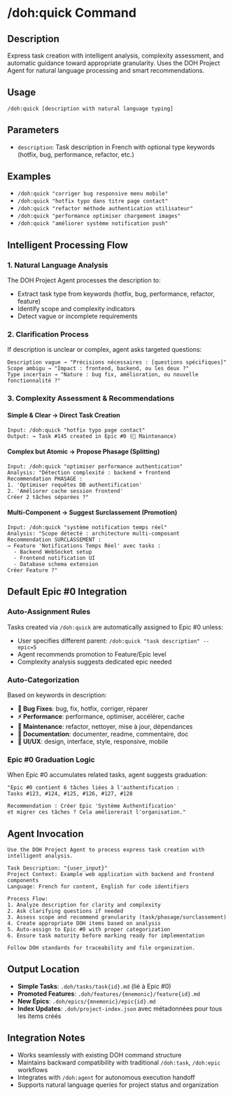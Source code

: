 # /doh:quick Command

## Description

Express task creation with intelligent analysis, complexity assessment, and automatic guidance toward appropriate
granularity. Uses the DOH Project Agent for natural language processing and smart recommendations.

## Usage

```
/doh:quick [description with natural language typing]
```

## Parameters

- `description`: Task description in French with optional type keywords (hotfix, bug, performance, refactor, etc.)

## Examples

- `/doh:quick "corriger bug responsive menu mobile"`
- `/doh:quick "hotfix typo dans titre page contact"`
- `/doh:quick "refactor méthode authentication utilisateur"`
- `/doh:quick "performance optimiser chargement images"`
- `/doh:quick "améliorer système notification push"`

## Intelligent Processing Flow

### 1. Natural Language Analysis

The DOH Project Agent processes the description to:

- Extract task type from keywords (hotfix, bug, performance, refactor, feature)
- Identify scope and complexity indicators
- Detect vague or incomplete requirements

### 2. Clarification Process

If description is unclear or complex, agent asks targeted questions:

```
Description vague → "Précisions nécessaires : [questions spécifiques]"
Scope ambigu → "Impact : frontend, backend, ou les deux ?"
Type incertain → "Nature : bug fix, amélioration, ou nouvelle fonctionnalité ?"
```

### 3. Complexity Assessment & Recommendations

#### **Simple & Clear** → Direct Task Creation

```
Input: /doh:quick "hotfix typo page contact"
Output: → Task #145 created in Epic #0 (🔧 Maintenance)
```

#### **Complex but Atomic** → Propose Phasage (Splitting)

```
Input: /doh:quick "optimiser performance authentication"
Analysis: "Détection complexité : backend + frontend
Recommendation PHASAGE :
1. 'Optimiser requêtes DB authentification'
2. 'Améliorer cache session frontend'
Créer 2 tâches séparées ?"
```

#### **Multi-Component** → Suggest Surclassement (Promotion)

```
Input: /doh:quick "système notification temps réel"
Analysis: "Scope détecté : architecture multi-composant
Recommendation SURCLASSEMENT :
→ Feature 'Notifications Temps Réel' avec tasks :
  - Backend WebSocket setup
  - Frontend notification UI
  - Database schema extension
Créer Feature ?"
```

## Default Epic #0 Integration

### Auto-Assignment Rules

Tasks created via `/doh:quick` are automatically assigned to Epic #0 unless:

- User specifies different parent: `/doh:quick "task description" --epic=5`
- Agent recommends promotion to Feature/Epic level
- Complexity analysis suggests dedicated epic needed

### Auto-Categorization

Based on keywords in description:

- **🐛 Bug Fixes**: bug, fix, hotfix, corriger, réparer
- **⚡ Performance**: performance, optimiser, accélérer, cache
- **🔧 Maintenance**: refactor, nettoyer, mise à jour, dépendances
- **📝 Documentation**: documenter, readme, commentaire, doc
- **🎨 UI/UX**: design, interface, style, responsive, mobile

### Epic #0 Graduation Logic

When Epic #0 accumulates related tasks, agent suggests graduation:

```
"Epic #0 contient 6 tâches liées à l'authentification :
Tasks #123, #124, #125, #126, #127, #128

Recommendation : Créer Epic 'Système Authentification'
et migrer ces tâches ? Cela améliorerait l'organisation."
```

## Agent Invocation

```
Use the DOH Project Agent to process express task creation with intelligent analysis.

Task Description: "{user_input}"
Project Context: Example web application with backend and frontend components
Language: French for content, English for code identifiers

Process Flow:
1. Analyze description for clarity and complexity
2. Ask clarifying questions if needed
3. Assess scope and recommend granularity (task/phasage/surclassement)
4. Create appropriate DOH items based on analysis
5. Auto-assign to Epic #0 with proper categorization
6. Ensure task maturity before marking ready for implementation

Follow DOH standards for traceability and file organization.
```

## Output Location

- **Simple Tasks**: `.doh/tasks/task{id}.md` (lié à Epic #0)
- **Promoted Features**: `.doh/features/{mnemonic}/feature{id}.md`
- **New Epics**: `.doh/epics/{mnemonic}/epic{id}.md`
- **Index Updates**: `.doh/project-index.json` avec métadonnées pour tous les items créés

## Integration Notes

- Works seamlessly with existing DOH command structure
- Maintains backward compatibility with traditional `/doh:task`, `/doh:epic` workflows
- Integrates with `/doh:agent` for autonomous execution handoff
- Supports natural language queries for project status and organization
